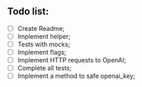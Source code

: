 ## Todo list:
- [ ] Create Readme;
- [ ] Implement helper;
- [ ] Tests with mocks;
- [ ] Implement flags;
- [ ] Implement HTTP requests to OpenAI;
- [ ] Complete all tests;
- [ ] Implement a method to safe openai_key; 